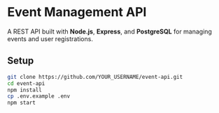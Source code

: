 # Event Management API

A REST API built with **Node.js**, **Express**, and **PostgreSQL** for managing events and user registrations.

## Setup

```bash
git clone https://github.com/YOUR_USERNAME/event-api.git
cd event-api
npm install
cp .env.example .env
npm start
